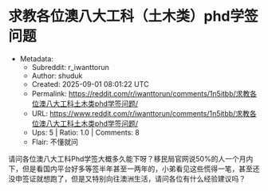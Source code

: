 # 求教各位澳八大工科（土木类）phd学签问题

- Metadata:
  - Subreddit: r_iwanttorun
  - Author: shuduk
  - Created: 2025-09-01 08:01:22 UTC
  - Permalink: https://reddit.com/r/iwanttorun/comments/1n5itbb/求教各位澳八大工科土木类phd学签问题/
  - URL: https://www.reddit.com/r/iwanttorun/comments/1n5itbb/求教各位澳八大工科土木类phd学签问题/
  - Ups: 5 | Ratio: 1.0 | Comments: 8
  - Flair: 不懂就问


请问各位澳八大工科Phd学签大概多久能下呀？移民局官网说50%的人一个月内下，但是看国内平台好多等签半年甚至一两年的，小弟看见这些慌得一笔，甚至还没申签证就想跑了，但是又特别向往澳洲生活，请问各位有什么经验建议吗？

